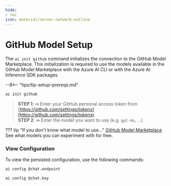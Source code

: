 ```yaml
---
hide:
- toc
icon: material/server-network-outline
---
```


# GitHub Model Setup

The `ai init github` command initializes the connection to the GitHub Model Marketplace. This initialization is required to use the models available in the GitHub Model Marketplace with the Azure AI CLI or with the Azure AI Inference SDK packages.

--8<-- "tips/tip-setup-prereqs.md"

``` bash title="Initialize connection to GitHub Model Marketplace"
ai init github
```

> **STEP 1**: ⇛ Enter your GitHub personal access token from [https://github.com/settings/tokens](https://github.com/settings/tokens)  
> **STEP 2**: ⇛ Enter the model you want to use (e.g. `gpt-4o`, ...)

??? tip "If you don't know what model to use..."
    [GitHub Model Marketplace](https://github.com/marketplace/models/)  
    See what models you can experiment with for free.
    
### View Configuration

To view the persisted configuration, use the following commands:

``` bash title="Get chat endpoint"
ai config @chat.endpoint
```

``` bash title="Get chat key"
ai config @chat.key
```
